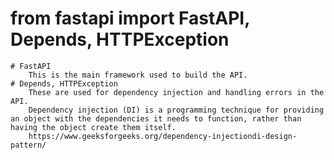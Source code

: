 # from fastapi import FastAPI, Depends, HTTPException
    # FastAPI
        This is the main framework used to build the API.
    # Depends, HTTPException
        These are used for dependency injection and handling errors in the API.
        Dependency injection (DI) is a programming technique for providing an object with the dependencies it needs to function, rather than having the object create them itself.
        https://www.geeksforgeeks.org/dependency-injectiondi-design-pattern/
